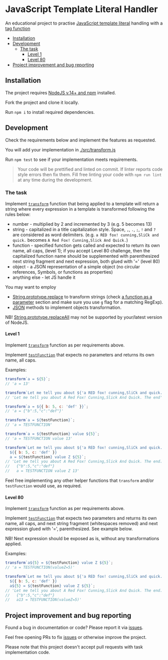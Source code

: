 # JavaScript Template Literal Handler

An educational project to practise
[JavaScript template literal](https://developer.mozilla.org/en-US/docs/Web/JavaScript/Reference/Template_literals)
handling with a [tag function](https://developer.mozilla.org/en-US/docs/Web/JavaScript/Reference/Template_literals#tagged_templates)

<!-- START doctoc generated TOC please keep comment here to allow auto update -->
<!-- DON'T EDIT THIS SECTION, INSTEAD RE-RUN doctoc TO UPDATE -->

- [Installation](#installation)
- [Development](#development)
  - [The task](#the-task)
    - [Level 1](#level-1)
    - [Level 80](#level-80)
- [Project improvement and bug reporting](#project-improvement-and-bug-reporting)

<!-- END doctoc generated TOC please keep comment here to allow auto update -->
<!-- generated with [DocToc](https://github.com/thlorenz/doctoc) -->

## Installation

The project requires [NodeJS v.14+ and npm](https://nodejs.org/en/download/)
installed.

Fork the project and clone it locally.

Run `npm i` to install required dependencies.

## Development

Check the requirements below and implement the features as requested.

You will add your implementation in [./src/transform.js](./src/transform.js)

Run `npm test` to see if your implementation meets requirements.

> Your code will be prettified and linted on commit.
> If linter reports code style errors then fix them.
> Fill free linting your code with `npm run lint` at
> any time during the development.

### The task

Implement [`transform`](./src/transform.js) function that being applied to
a template will return a string where every expression in
a template is transformed following the rules below:

- number - multiplied by 2 and incremented by 3 (e.g. 5 becomes 13)
- string - capitalized in a title capitalization style.
  Space, `,`, `.`, `;`, `!` and `?` are considered as word delimiters.
  (e.g. `a RED fox! cunning,SliCk and quick.`
  becomes `A Red Fox! Cunning,Slick And Quick.`)
- function - specified function gets called and expected to
  return its own name, all caps, (level 1);
  if you accept Level 80 challenge, then the capitalized function
  name should be supplemented with parenthesized
  next string fragment and next expression, both glued with '='
  (level 80)
- object - a JSON representation of a simple object
  (no circular references, Symbols, or functions as properties)
- anything else - let JS handle it

You may want to employ

- [String.prototype.replace](https://developer.mozilla.org/en-US/docs/Web/JavaScript/Reference/Global_Objects/String/replace)
  to transform strings (check [a function as a parameter](https://developer.mozilla.org/en-US/docs/Web/JavaScript/Reference/Global_Objects/String/replace#specifying_a_function_as_a_parameter) section
  and make sure you use `g` flag for a matching RegExp).
- [JSON](https://developer.mozilla.org/en-US/docs/Web/JavaScript/Reference/Global_Objects/JSON)
  methods to implement objects transformation.

NB! [String.prototype.replaceAll](https://developer.mozilla.org/en-US/docs/Web/JavaScript/Reference/Global_Objects/String/replaceAll)
may not be supported by your/latest version of NodeJS.

#### Level 1

Implement [`transform`](./src/transform.js) function as per
requirements above.

Implement [`testFunction`](./src/transform.js) that expects
no parameters and returns its own name, all caps.

Examples:

```javascript
transform`a = ${5}`;
// 'a = 13'

transform`Let me tell you about ${'a RED fox! cunning,SliCk and quick.'} The end`;
// 'Let me tell you about A Red Fox! Cunning,Slick And Quick. The end'

transform`a = ${{ b: 5, c: 'def' }}`;
// 'a = {"b":5,"c":"def"}'

transform`a = ${testFunction}`;
// 'a = TESTFUNCTION'

transform`a = ${testFunction} value ${5}`;
// 'a = TESTFUNCTION value 13'

transform`Let me tell you about ${'a RED fox! cunning,SliCk and quick.'} The end.
  ${{ b: 5, c: 'def' }}
  a = ${testFunction} value Z ${5}`;
// 'Let me tell you about A Red Fox! Cunning,Slick And Quick. The end.
//   {"b":5,"c":"def"}
//   a = TESTFUNCTION value Z 13'
```

Feel free implementing any other helper functions that
`transform` and/or `testFunction` would use, as required.

#### Level 80

Implement [`transform`](./src/transform.js) function as per
requirements above.

Implement [`testFunction`](./src/transform.js) that expects
two parameters and returns its own name,
all caps, and next string fragment (whitespaces removed)
and next expression glued with '=', parenthesized. See example below.

NB! Next expression should be exposed as is,
without any transformations applied.

Examples:

```javascript
transform`a${5} = ${testFunction} value Z ${5}`;
// 'a = TESTFUNCTION(valueZ=5)'

transform`Let me tell you about ${'a RED fox! cunning,SliCk and quick.'} The end.
  ${{ b: 5, c: 'def' }}
  a${5} = ${testFunction} value Z ${5}`;
// 'Let me tell you about A Red Fox! Cunning,Slick And Quick. The end.
//   {"b":5,"c":"def"}
//   a13 = TESTFUNCTION(valueZ=5)'
```

## Project improvement and bug reporting

Found a bug in documentation or code?
Please report it via
[issues](https://github.com/OleksiyRudenko/js-template-literal-handler/issues).

Feel free opening PRs to fix
[issues](https://github.com/OleksiyRudenko/js-template-literal-handler/issues)
or otherwise improve the project.

Please note that this project doesn't accept pull requests
with task implementation code.
